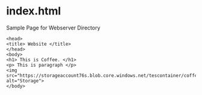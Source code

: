 # index.html
Sample Page for Webserver Directory

```
<head>
<title> Website </title>
</head>
<body>
<h1> This is Coffee. </h1>
<p> This is paragraph </p>
<img src="https://storageaccount76s.blob.core.windows.net/tescontainer/coffee.png" alt="Storage">
</body>
```
